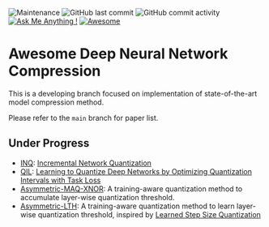 ![Maintenance](https://img.shields.io/maintenance/yes/2021.svg?color=red&style=flat-square)
![GitHub last commit](https://img.shields.io/github/last-commit/csyhhu/Awesome-Deep-Neural-Network-Compression.svg?style=flat-square)
![GitHub commit activity](https://img.shields.io/github/commit-activity/m/csyhhu/Awesome-Deep-Neural-Network-Compression.svg?style=flat-square)
[![Ask Me Anything !](https://img.shields.io/badge/Ask%20me-anything-1abc9c.svg?style=flat-square)](https://GitHub.com/Naereen/ama)
[![Awesome](https://awesome.re/badge.svg?style=flat-square)](https://awesome.re)
# Awesome Deep Neural Network Compression

This is a developing branch focused on implementation of state-of-the-art model compression method.

Please refer to the `main` branch for paper list.

## Under Progress
- [INQ](./Codes/INQ): [Incremental Network Quantization]()
- [QIL](./Codes/QIL): [Learning to Quantize Deep Networks by Optimizing Quantization Intervals with Task Loss]()
- [Asymmetric-MAQ-XNOR](./Codes/Asymmetric-MAQ-XNOR): A training-aware quantization method to accumulate layer-wise quantization threshold.
- [Asymmetric-LTH](./Codes/Asymmetric-LTH): A training-aware quantization method to learn layer-wise quantization threshold, inspired by [Learned Step Size Quantization](https://arxiv.org/abs/1902.08153)
